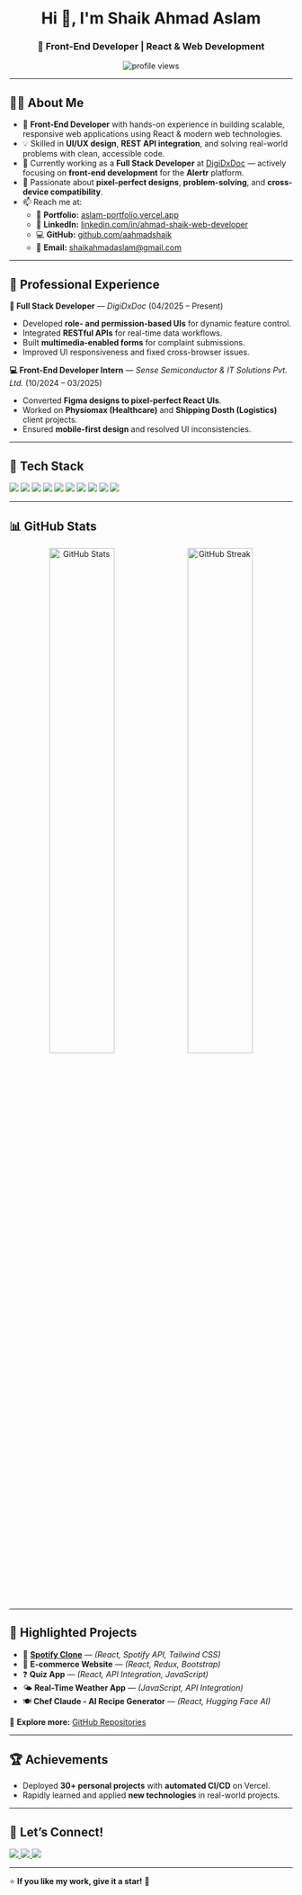 <h1 align="center">Hi 👋, I'm Shaik Ahmad Aslam</h1>
<h3 align="center">🚀 Front-End Developer | React & Web Development</h3>

<p align="center">
  <img src="https://komarev.com/ghpvc/?username=aahmadshaik&label=Profile%20Views&color=0e75b6&style=flat" alt="profile views" />
</p>

---

## 👨‍💻 About Me
- 💼 **Front-End Developer** with hands-on experience in building scalable, responsive web applications using React & modern web technologies.  
- 💡 Skilled in **UI/UX design**, **REST API integration**, and solving real-world problems with clean, accessible code.  
- 🌱 Currently working as a **Full Stack Developer** at [DigiDxDoc](#) — actively focusing on **front-end development** for the **Alertr** platform.  
- 🎯 Passionate about **pixel-perfect designs**, **problem-solving**, and **cross-device compatibility**.  
- 📫 Reach me at:  
  - 🔗 **Portfolio:** [aslam-portfolio.vercel.app](https://aslam-portfolio.vercel.app)  
  - 💼 **LinkedIn:** [linkedin.com/in/ahmad-shaik-web-developer](https://linkedin.com/in/ahmad-shaik-web-developer)  
  - 💻 **GitHub:** [github.com/aahmadshaik](https://github.com/aahmadshaik)  
  - 📧 **Email:** shaikahmadaslam@gmail.com  

---

## 💼 Professional Experience

**🚀 Full Stack Developer** — *DigiDxDoc* (04/2025 – Present)  
- Developed **role- and permission-based UIs** for dynamic feature control.  
- Integrated **RESTful APIs** for real-time data workflows.  
- Built **multimedia-enabled forms** for complaint submissions.  
- Improved UI responsiveness and fixed cross-browser issues.  

**💻 Front-End Developer Intern** — *Sense Semiconductor & IT Solutions Pvt. Ltd.* (10/2024 – 03/2025)  
- Converted **Figma designs to pixel-perfect React UIs**.  
- Worked on **Physiomax (Healthcare)** and **Shipping Dosth (Logistics)** client projects.  
- Ensured **mobile-first design** and resolved UI inconsistencies.  

---

## 🚀 Tech Stack
<p align="left">
  <img src="https://img.shields.io/badge/HTML5-E34F26?style=for-the-badge&logo=html5&logoColor=white" />
  <img src="https://img.shields.io/badge/CSS3-1572B6?style=for-the-badge&logo=css3&logoColor=white" />
  <img src="https://img.shields.io/badge/JavaScript-ES6+-F7DF1E?style=for-the-badge&logo=javascript&logoColor=black" />
  <img src="https://img.shields.io/badge/React-61DAFB?style=for-the-badge&logo=react&logoColor=black" />
  <img src="https://img.shields.io/badge/Bootstrap-7952B3?style=for-the-badge&logo=bootstrap&logoColor=white" />
  <img src="https://img.shields.io/badge/Tailwind_CSS-38B2AC?style=for-the-badge&logo=tailwind-css&logoColor=white" />
  <img src="https://img.shields.io/badge/REST%20API-02569B?style=for-the-badge&logo=postman&logoColor=white" />
  <img src="https://img.shields.io/badge/Git-F05032?style=for-the-badge&logo=git&logoColor=white" />
  <img src="https://img.shields.io/badge/GitHub-181717?style=for-the-badge&logo=github&logoColor=white" />
  <img src="https://img.shields.io/badge/Vercel-000000?style=for-the-badge&logo=vercel&logoColor=white" />
</p>

---

## 📊 GitHub Stats
<p align="center">
  <img src="https://github-readme-stats.vercel.app/api?username=aahmadshaik&show_icons=true&theme=radical" alt="GitHub Stats" width="48%" />
  <img src="https://github-readme-streak-stats.herokuapp.com/?user=aahmadshaik&theme=radical" alt="GitHub Streak" width="48%" />
</p>

---

## 📌 Highlighted Projects
- 🎵 **[Spotify Clone](https://spotify-c-flame.vercel.app/)** — *(React, Spotify API, Tailwind CSS)*  
- 🛒 **E-commerce Website** — *(React, Redux, Bootstrap)*  
- ❓ **Quiz App** — *(React, API Integration, JavaScript)*  
- 🌤️ **Real-Time Weather App** — *(JavaScript, API Integration)*  
- 🍽️ **Chef Claude - AI Recipe Generator** — *(React, Hugging Face AI)*  

📂 **Explore more:** [GitHub Repositories](https://github.com/aahmadshaik?tab=repositories)  

---

## 🏆 Achievements
- Deployed **30+ personal projects** with **automated CI/CD** on Vercel.  
- Rapidly learned and applied **new technologies** in real-world projects.  

---

## 🤝 Let’s Connect!
<p align="left">
  <a href="https://linkedin.com/in/ahmad-shaik-web-developer">
    <img src="https://img.shields.io/badge/LinkedIn-0A66C2?style=for-the-badge&logo=linkedin&logoColor=white" />
  </a>
  <a href="mailto:shaikahmadaslam@gmail.com">
    <img src="https://img.shields.io/badge/Email-D14836?style=for-the-badge&logo=gmail&logoColor=white" />
  </a>
  <a href="https://github.com/aahmadshaik">
    <img src="https://img.shields.io/badge/GitHub-181717?style=for-the-badge&logo=github&logoColor=white" />
  </a>
</p>

---

⭐ **If you like my work, give it a star!** 🌟
